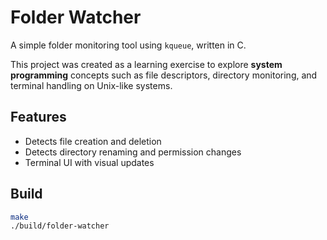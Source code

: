 # Folder Watcher

A simple folder monitoring tool using `kqueue`, written in C.

This project was created as a learning exercise to explore **system programming** concepts such as file descriptors, directory monitoring, and terminal handling on Unix-like systems.

## Features

- Detects file creation and deletion
- Detects directory renaming and permission changes
- Terminal UI with visual updates

## Build

```bash
make
./build/folder-watcher
```
